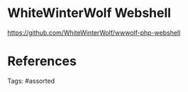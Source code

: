 # WhiteWinterWolf Webshell
https://github.com/WhiteWinterWolf/wwwolf-php-webshell

# References

Tags:
    #assorted
